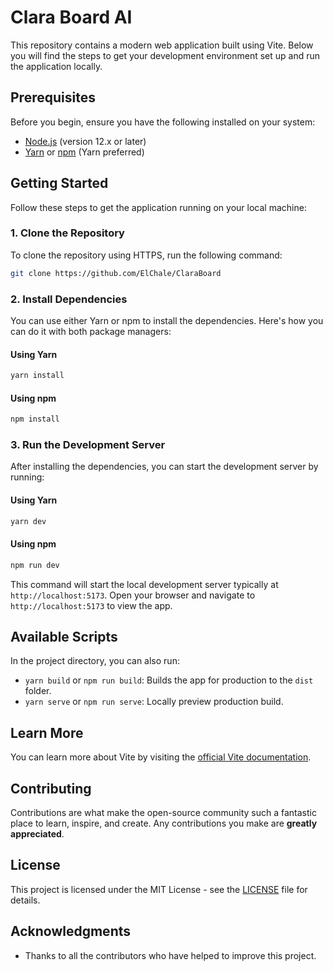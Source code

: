 # Clara Board AI

This repository contains a modern web application built using Vite. Below you will find the steps to get your development environment set up and run the application locally.

## Prerequisites

Before you begin, ensure you have the following installed on your system:
- [Node.js](https://nodejs.org/) (version 12.x or later)
- [Yarn](https://yarnpkg.com/) or [npm](https://www.npmjs.com/) (Yarn preferred)

## Getting Started

Follow these steps to get the application running on your local machine:

### 1. Clone the Repository

To clone the repository using HTTPS, run the following command:

```bash
git clone https://github.com/ElChale/ClaraBoard
```

### 2. Install Dependencies

You can use either Yarn or npm to install the dependencies. Here's how you can do it with both package managers:

#### Using Yarn

```bash
yarn install
```

#### Using npm

```bash
npm install
```

### 3. Run the Development Server

After installing the dependencies, you can start the development server by running:

#### Using Yarn

```bash
yarn dev
```

#### Using npm

```bash
npm run dev
```

This command will start the local development server typically at `http://localhost:5173`. Open your browser and navigate to `http://localhost:5173` to view the app.

## Available Scripts

In the project directory, you can also run:

- `yarn build` or `npm run build`: Builds the app for production to the `dist` folder.
- `yarn serve` or `npm run serve`: Locally preview production build.

## Learn More

You can learn more about Vite by visiting the [official Vite documentation](https://vitejs.dev/guide/).

## Contributing

Contributions are what make the open-source community such a fantastic place to learn, inspire, and create. Any contributions you make are **greatly appreciated**.

## License

This project is licensed under the MIT License - see the [LICENSE](LICENSE) file for details.

## Acknowledgments

- Thanks to all the contributors who have helped to improve this project.
